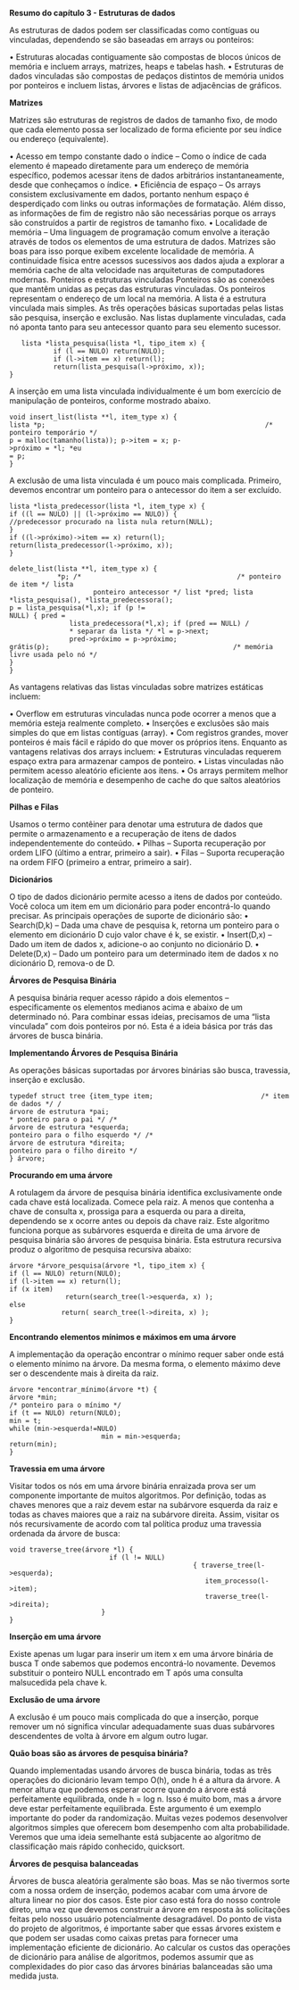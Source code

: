 **Resumo do capítulo 3 - Estruturas de dados**

As estruturas de dados podem ser classificadas como contíguas ou vinculadas, dependendo se são baseadas em arrays ou ponteiros:

• Estruturas alocadas contiguamente são compostas de blocos únicos de memória e incluem arrays, matrizes, heaps e tabelas hash.
• Estruturas de dados vinculadas são compostas de pedaços distintos de memória unidos por ponteiros e incluem listas, árvores e listas de adjacências de gráficos.

**Matrizes**

Matrizes são estruturas de registros de dados de tamanho fixo, de modo que cada elemento possa ser localizado de forma eficiente por seu índice ou endereço (equivalente).

• Acesso em tempo constante dado o índice – Como o índice de cada elemento é mapeado diretamente para um endereço de memória específico, podemos acessar itens de dados arbitrários instantaneamente, desde que conheçamos o índice.
• Eficiência de espaço – Os arrays consistem exclusivamente em dados, portanto nenhum espaço é desperdiçado com links ou outras informações de formatação. Além disso, as informações de fim de registro não são necessárias porque os arrays são construídos a partir de registros de tamanho fixo.
• Localidade de memória – Uma linguagem de programação comum envolve a iteração através de todos os elementos de uma estrutura de dados. Matrizes são boas para isso porque exibem excelente localidade de memória. A continuidade física entre acessos sucessivos aos dados ajuda a explorar a memória cache de alta velocidade nas arquiteturas de computadores modernas.
Ponteiros e estruturas vinculadas
Ponteiros são as conexões que mantêm unidas as peças das estruturas vinculadas. Os ponteiros representam o endereço de um local na memória.
A lista é a estrutura vinculada mais simples. As três operações básicas suportadas pelas listas são pesquisa, inserção e exclusão. Nas listas duplamente vinculadas, cada nó aponta tanto para seu antecessor quanto para seu elemento sucessor.

```
   lista *lista_pesquisa(lista *l, tipo_item x) {
           if (l == NULO) return(NULO);
           if (l->item == x) return(l);
           return(lista_pesquisa(l->próximo, x));
}
   ```

A inserção em uma lista vinculada individualmente é um bom exercício de manipulação de ponteiros, conforme mostrado abaixo.

```
void insert_list(lista **l, item_type x) {
lista *p;                                                       /* ponteiro temporário */
p = malloc(tamanho(lista)); p->item = x; p-
>próximo = *l; *eu
= p;
}
```
A exclusão de uma lista vinculada é um pouco mais complicada. Primeiro, devemos encontrar um ponteiro para o antecessor do item a ser excluído.

```
lista *lista_predecessor(lista *l, item_type x) {
if ((l == NULO) || (l->próximo == NULO)) {
//predecessor procurado na lista nula return(NULL);
}
if ((l->próximo)->item == x) return(l);
return(lista_predecessor(l->próximo, x));
}
```
```
delete_list(lista **l, item_type x) {
            *p; /*                                       /* ponteiro de item */ lista
                     ponteiro antecessor */ list *pred; lista *lista_pesquisa(), *lista_predecessora();
p = lista_pesquisa(*l,x); if (p !=
NULL) { pred =
               lista_predecessora(*l,x); if (pred == NULL) /
               * separar da lista */ *l = p->next;
               pred->próximo = p->próximo;
grátis(p);                                              /* memória livre usada pelo nó */
}
}
```
As vantagens relativas das listas vinculadas sobre matrizes estáticas incluem:

• Overflow em estruturas vinculadas nunca pode ocorrer a menos que a memória esteja realmente completo.
• Inserções e exclusões são mais simples do que em listas contíguas (array).
• Com registros grandes, mover ponteiros é mais fácil e rápido do que mover os próprios itens.
Enquanto as vantagens relativas dos arrays incluem:
• Estruturas vinculadas requerem espaço extra para armazenar campos de ponteiro.
• Listas vinculadas não permitem acesso aleatório eficiente aos itens.
• Os arrays permitem melhor localização de memória e desempenho de cache do que saltos aleatórios de ponteiro.

**Pilhas e Filas**

Usamos o termo contêiner para denotar uma estrutura de dados que permite o armazenamento e a recuperação de itens de dados independentemente do conteúdo.
• Pilhas – Suporta recuperação por ordem LIFO (último a entrar, primeiro a sair).
• Filas – Suporta recuperação na ordem FIFO (primeiro a entrar, primeiro a sair).

**Dicionários**

O tipo de dados dicionário permite acesso a itens de dados por conteúdo. Você coloca um item em um dicionário para poder encontrá-lo quando precisar.
As principais operações de suporte de dicionário são:
• Search(D,k) – Dada uma chave de pesquisa k, retorna um ponteiro para o elemento em dicionário D cujo valor chave é k, se existir.
• Insert(D,x) – Dado um item de dados x, adicione-o ao conjunto no dicionário D.
• Delete(D,x) – Dado um ponteiro para um determinado item de dados x no dicionário D, remova-o de D.

**Árvores de Pesquisa Binária**

A pesquisa binária requer acesso rápido a dois elementos – especificamente os elementos medianos acima e abaixo de um determinado nó. Para combinar essas ideias, precisamos de uma “lista vinculada” com dois ponteiros por nó. Esta é a ideia básica por trás das árvores de busca binária.

**Implementando Árvores de Pesquisa Binária**

As operações básicas suportadas por árvores binárias são busca, travessia, inserção e exclusão.

```
typedef struct tree {item_type item;                           /* item de dados */ /
árvore de estrutura *pai;                                             * ponteiro para o pai */ /*
árvore de estrutura *esquerda;                                    ponteiro para o filho esquerdo */ /*
árvore de estrutura *direita;                                        ponteiro para o filho direito */
} árvore;
```

**Procurando em uma árvore**

A rotulagem da árvore de pesquisa binária identifica exclusivamente onde cada chave está localizada. Comece pela raiz. A menos que contenha a chave de consulta x, prossiga para a esquerda ou para a direita, dependendo se x ocorre antes ou depois da chave raiz. Este algoritmo funciona porque as subárvores esquerda e direita de uma árvore de pesquisa binária são árvores de pesquisa binária. Esta estrutura recursiva produz o algoritmo de pesquisa recursiva abaixo:

```
árvore *árvore_pesquisa(árvore *l, tipo_item x) {
if (l == NULO) return(NULO);
if (l->item == x) return(l);
if (x item) 
              return(search_tree(l->esquerda, x) );
else
             return( search_tree(l->direita, x) );
}
```

**Encontrando elementos mínimos e máximos em uma árvore**

A implementação da operação encontrar o mínimo requer saber onde está o elemento mínimo na árvore. Da mesma forma, o elemento máximo deve ser o descendente mais à direita da raiz.

```
árvore *encontrar_mínimo(árvore *t) {
árvore *min;                                                            /* ponteiro para o mínimo */
if (t == NULO) return(NULO);
min = t; 
while (min->esquerda!=NULO)
                       min = min->esquerda;
return(min);
}
```

**Travessia em uma árvore**

Visitar todos os nós em uma árvore binária enraizada prova ser um componente importante de muitos algoritmos. Por definição, todas as chaves menores que a raiz devem estar na subárvore esquerda da raiz e todas as chaves maiores que a raiz na subárvore direita. Assim, visitar os nós recursivamente de acordo com tal política produz uma travessia ordenada da árvore de busca:

```
void traverse_tree(árvore *l) {
                         if (l != NULL)
                                              { traverse_tree(l->esquerda); 
                                                 item_processo(l->item); 
                                                 traverse_tree(l->direita);
                       }
}
```

**Inserção em uma árvore**

Existe apenas um lugar para inserir um item x em uma árvore binária de busca T onde sabemos que podemos encontrá-lo novamente. Devemos substituir o ponteiro NULL encontrado em T após uma consulta malsucedida pela chave k.

**Exclusão de uma árvore**

A exclusão é um pouco mais complicada do que a inserção, porque remover um nó significa vincular adequadamente suas duas subárvores descendentes de volta à árvore em algum outro lugar.

**Quão boas são as árvores de pesquisa binária?**

Quando implementadas usando árvores de busca binária, todas as três operações do dicionário levam tempo O(h), onde h é a altura da árvore. A menor altura que podemos esperar ocorre quando a árvore está perfeitamente equilibrada, onde h = log n. Isso é muito bom, mas a árvore deve estar perfeitamente equilibrada.
Este argumento é um exemplo importante do poder da randomização. Muitas vezes podemos desenvolver algoritmos simples que oferecem bom desempenho com alta probabilidade. Veremos que uma ideia semelhante está subjacente ao algoritmo de classificação mais rápido conhecido, quicksort.

**Árvores de pesquisa balanceadas**

Árvores de busca aleatória geralmente são boas. Mas se não tivermos sorte com a nossa ordem de inserção, podemos acabar com uma árvore de altura linear no pior dos casos. Este pior caso está fora do nosso controle direto, uma vez que devemos construir a árvore em resposta às solicitações feitas pelo nosso usuário potencialmente desagradável.
Do ponto de vista do projeto de algoritmos, é importante saber que essas árvores existem e que podem ser usadas como caixas pretas para fornecer uma implementação eficiente de dicionário. Ao calcular os custos das operações de dicionário para análise de algoritmos, podemos assumir que as complexidades do pior caso das árvores binárias balanceadas são uma medida justa.



